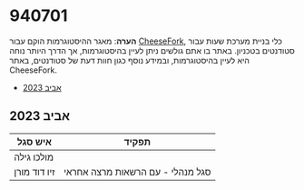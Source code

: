 # 940701

**הערה**: מאגר ההיסטוגרמות הוקם עבור [CheeseFork](https://cheesefork.cf/), כלי בניית מערכת שעות עבור סטודנטים בטכניון. באתר בו אתם גולשים ניתן לעיין בהיסטוגרמות, אך הדרך היותר נוחה היא לעיין בהיסטוגרמות, ובמידע נוסף כגון חוות דעת של סטודנטים, באתר CheeseFork.

* [אביב 2023](#202202)

<h2 id="202202">אביב 2023</h2>

| איש סגל | תפקיד |
| ---- | ---- |
| מולכו גילה |  |
| זיו דוד מורן | סגל מנהלי - עם הרשאות מרצה אחראי |

